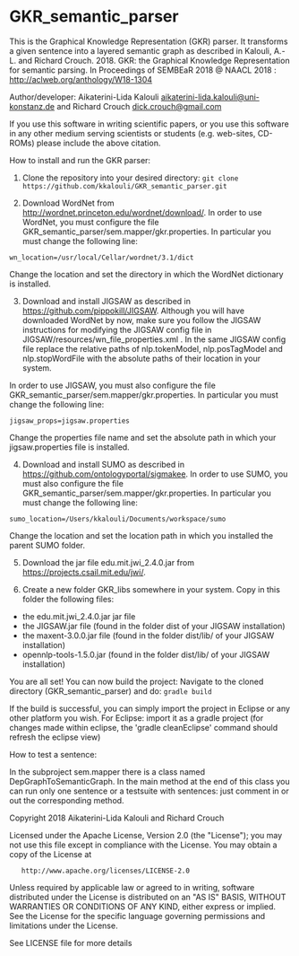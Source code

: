 # GKR_semantic_parser

This is the Graphical Knowledge Representation (GKR) parser. It transforms a given sentence into a layered semantic graph as described
in Kalouli, A.-L. and Richard Crouch. 2018. GKR: the Graphical Knowledge Representation for semantic parsing. In Proceedings of SEMBEaR 2018
@ NAACL 2018 : http://aclweb.org/anthology/W18-1304 

Author/developer: Aikaterini-Lida Kalouli <aikaterini-lida.kalouli@uni-konstanz.de> and Richard Crouch <dick.crouch@gmail.com>

If you use this software in writing scientific papers, or you use this
software in any other medium serving scientists or students (e.g. web-sites,
CD-ROMs) please include the above citation.


How to install and run the GKR parser: 

1. Clone the repository into your desired directory: ``` git clone https://github.com/kkalouli/GKR_semantic_parser.git ```

2.  Download WordNet from http://wordnet.princeton.edu/wordnet/download/.
In order to use WordNet, you must configure the file GKR_semantic_parser/sem.mapper/gkr.properties. 
In particular you must change the following line:

``` wn_location=/usr/local/Cellar/wordnet/3.1/dict ```

Change the location and set the directory in which the WordNet dictionary is installed.

3. Download and install JIGSAW as described in https://github.com/pippokill/JIGSAW. 
Although you will have downloaded WordNet by now, make sure you follow the JIGSAW instructions for modifying the JIGSAW config file in
JIGSAW/resources/wn_file_properties.xml . In the same JIGSAW config file replace the relative paths of nlp.tokenModel, nlp.posTagModel and 
nlp.stopWordFile with the absolute paths of their location in your system.

In order to use JIGSAW, you must also configure the file GKR_semantic_parser/sem.mapper/gkr.properties. 
In particular you must change the following line:

``` jigsaw_props=jigsaw.properties ```

Change the properties file name and set the absolute path in which your jigsaw.properties file is installed. 

4. Download and install SUMO as described in https://github.com/ontologyportal/sigmakee. 
In order to use SUMO, you must also configure the file GKR_semantic_parser/sem.mapper/gkr.properties. 
In particular you must change the following line:

``` sumo_location=/Users/kkalouli/Documents/workspace/sumo ```

Change the location and set the location path in which you installed the parent SUMO folder. 

5. Download the jar file edu.mit.jwi_2.4.0.jar from https://projects.csail.mit.edu/jwi/.

6. Create a new folder GKR_libs somewhere in your system. Copy in this folder the following files:
- the edu.mit.jwi_2.4.0.jar jar file
- the JIGSAW.jar file (found in the folder dist of your JIGSAW installation)
- the maxent-3.0.0.jar file (found in the folder dist/lib/ of your JIGSAW installation)
- opennlp-tools-1.5.0.jar (found in the folder dist/lib/ of your JIGSAW installation)

You are all set! You can now build the project:
Navigate to the cloned directory (GKR_semantic_parser) and do: ``` gradle build ```

If the build is successful, you can simply import the project in Eclipse or any other platform you wish.
For Eclipse: import it as a gradle project
(for changes made within eclipse, the 'gradle cleanEclipse' command should refresh the eclipse view)



How to test a sentence:

In the subproject sem.mapper there is a class named DepGraphToSemanticGraph.
In the main method at the end of this class you can run only one sentence or a testsuite with sentences: just comment in or
out the corresponding method.










Copyright 2018 Aikaterini-Lida Kalouli and Richard Crouch

   Licensed under the Apache License, Version 2.0 (the "License");
   you may not use this file except in compliance with the License.
   You may obtain a copy of the License at

       http://www.apache.org/licenses/LICENSE-2.0

   Unless required by applicable law or agreed to in writing, software
   distributed under the License is distributed on an "AS IS" BASIS,
   WITHOUT WARRANTIES OR CONDITIONS OF ANY KIND, either express or implied.
   See the License for the specific language governing permissions and
   limitations under the License.
   
   See LICENSE file for more details
